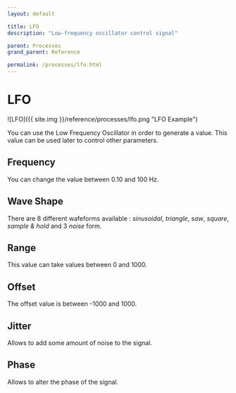 ```yaml
---
layout: default

title: LFO
description: "Low-frequency oscillator control signal"

parent: Processes
grand_parent: Reference

permalink: /processes/lfo.html
---
```

# LFO

![LFO]({{ site.img }}/reference/processes/lfo.png "LFO Example")

You can use the Low Frequency Oscillator in order to generate a value.
This value can be used later to control other parameters.

## Frequency

You can change the value between 0.10 and 100 Hz.

## Wave Shape

There are 8 different wafeforms available : _sinusoidal_, _triangle_, _saw_, _square_, _sample_ _&_ _hold_ and  3 _noise_ form.

## Range

This value can take values between 0 and 1000.

## Offset

The offset value is between -1000 and 1000.

## Jitter

Allows to add some amount of noise to the signal.

## Phase

Allows to alter the phase of the signal.